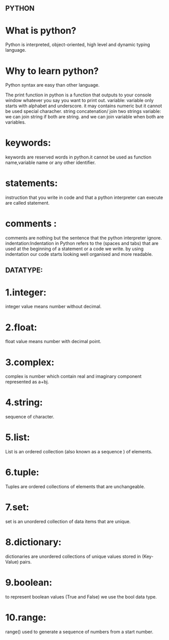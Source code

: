 ## PYTHON 

# What is python?
Python is interpreted, object-oriented, high level and dynamic typing language.

# Why to learn python? 
Python syntax are easy than other language.

The print function in python is a function that outputs to your console window whatever you say you want to print out.
variable: variable only starts with alphabet and underscore. it may contains numeric but it cannot be used special characher.
string concatenation/ join two strings variable: we can join string if both are string. and we can join variable when both are variables.

# keywords: 
keywords are reserved words in python.it cannot be used as function name,variable name or any other identifier.

# statements: 
instruction that you write in code and that a python interpreter can execute are called statement.

# comments : 
comments are nothing but the sentence that the python interpreter ignore.
indentation:Indentation in Python refers to the (spaces and tabs) that are used at the beginning of a statement or a code we write. by using indentation our code starts looking well organised and more readable.

## DATATYPE: 
# 1.integer: 
integer value means number without decimal.
# 2.float: 
float value means number with decimal point.
# 3.complex: 
complex is number which contain real and imaginary component represented as a+bj.
# 4.string: 
sequence of character.
# 5.list: 
List is an ordered collection (also known as a sequence ) of elements.
# 6.tuple: 
Tuples are ordered collections of elements that are unchangeable.
# 7.set: 
set is an unordered collection of data items that are unique.
# 8.dictionary:
dictionaries are unordered collections of unique values stored in (Key-Value) pairs. 
# 9.boolean: 
to represent boolean values (True and False) we use the bool data type.
# 10.range: 
range() used to generate a sequence of numbers from a start number.
